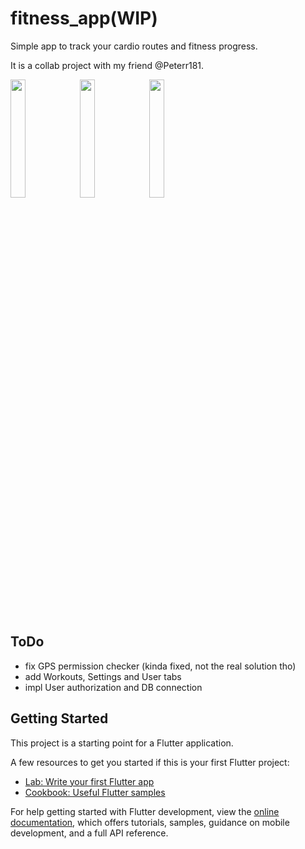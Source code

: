 # fitness_app(WIP)

Simple app to track your cardio routes and fitness progress.

It is a collab project with my friend @Peterr181.

<img src="https://user-images.githubusercontent.com/23361087/233851944-d213feee-2c6a-417e-8359-ef0a53f408e4.png" width=22% height=22%><img src="https://user-images.githubusercontent.com/23361087/233851937-9f463733-227a-4227-9df1-bda4f3a58a6a.png" width=22% height=22%><img src="https://user-images.githubusercontent.com/23361087/233851921-85fea794-ed48-44a9-af61-5492ac451a5e.png" width=22% height=22%>

## ToDo

 - fix GPS permission checker (kinda fixed, not the real solution tho)
 - add Workouts, Settings and User tabs
 - impl User authorization and DB connection



## Getting Started

This project is a starting point for a Flutter application.

A few resources to get you started if this is your first Flutter project:

- [Lab: Write your first Flutter app](https://docs.flutter.dev/get-started/codelab)
- [Cookbook: Useful Flutter samples](https://docs.flutter.dev/cookbook)

For help getting started with Flutter development, view the
[online documentation](https://docs.flutter.dev/), which offers tutorials,
samples, guidance on mobile development, and a full API reference.

